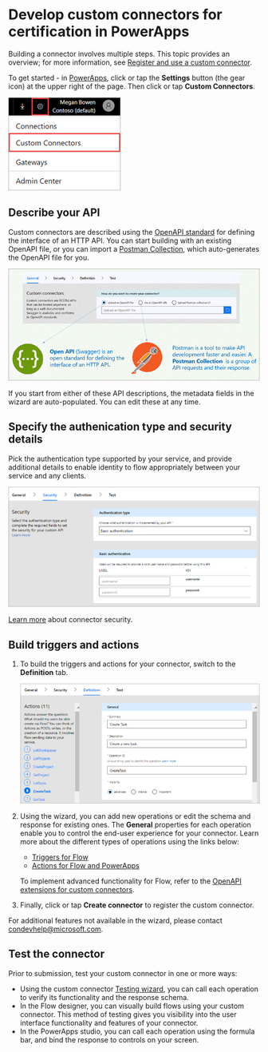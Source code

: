 <properties
    pageTitle=" Develop custom connectors for certification | Microsoft PowerApps"
    description="Describe your API, specify authentication type, build triggers and actions, and test."
    services=""
    suite="powerapps"
    documentationCenter="na"
    authors="asavaritayal"
    manager="anneta"
    editor=""
    tags=""/>

<tags
   ms.service="powerapps"
   ms.devlang="na"
   ms.topic="article"
   ms.tgt_pltfrm="na"
   ms.workload="na"
   ms.date="05/06/2017"
   ms.author="astay"/>

# Develop custom connectors for certification in PowerApps

Building a connector involves multiple steps. This topic provides an overview; for more information, see [Register and use a custom connector](register-custom-api.md).

To get started - in [PowerApps](https://web.powerapps.com/), click or tap the **Settings** button (the gear icon) at the upper right of the page. Then click or tap **Custom Connectors**.

![Finding custom connectors](./media/api-connectors-dev/finding-custom-apis.png)


## Describe your API

Custom connectors are described using the [OpenAPI standard](https://swagger.io/) for defining the interface of an HTTP API. You can start building with an existing OpenAPI file, or you can import a [Postman Collection](https://www.getpostman.com/docs/collections), which auto-generates the OpenAPI file for you. 

![Define your API diagram](./media/api-connectors-dev/build-your-api.png)

If you start from either of these API descriptions, the metadata fields in the wizard are auto-populated. You can edit these at any time.  


## Specify the authenication type and security details

Pick the authentication type supported by your service, and provide additional details to enable identity to flow appropriately between your service and any clients. 

![Security Diagram](./media/api-connectors-dev/security.png)

[Learn more](register-custom-api.md) about connector security.


## Build triggers and actions

1. To build the triggers and actions for your connector, switch to the **Definition** tab. 

    ![Definition Diagram](./media/api-connectors-dev/definition.png)

2. Using the wizard, you can add new operations or edit the schema and response for existing ones. The **General** properties for each operation enable you to control the end-user experience for your connector. Learn more about the different types of operations using the links below:

    - [Triggers for Flow](customapi-webhooks.md)
    - [Actions for Flow and PowerApps](register-custom-api.md)

    To implement advanced functionality for Flow, refer to the [OpenAPI extensions for custom connectors](https://flow.microsoft.com/documentation/customapi-how-to-swagger/). 

3. Finally, click or tap **Create connector** to register the custom connector.

For additional features not available in the wizard, please contact [condevhelp@microsoft.com](mailto:condevhelp@microsoft.com).


## Test the connector

Prior to submission, test your custom connector in one or more ways: 

- Using the custom connector [Testing wizard](https://flow.microsoft.com/blog/new-updates-custom-api/), you can call each operation to verify its functionality and the response schema.
- In the Flow designer, you can visually build flows using your custom connector. This method of testing gives you visibility into the user interface functionality and features of your connector.
- In the PowerApps studio, you can call each operation using the formula bar, and bind the response to controls on your screen.
